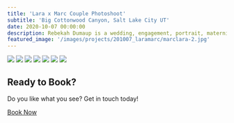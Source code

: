 ```yaml
---
title: 'Lara x Marc Couple Photoshoot'
subtitle: 'Big Cottonwood Canyon, Salt Lake City UT'
date: 2020-10-07 00:00:00
description: Rebekah Dumaup is a wedding, engagement, portrait, maternity, and family photographer based in Saly Lake City, Utah.
featured_image: '/images/projects/201007_laramarc/marclara-2.jpg'
---
```


<div class="gallery" data-columns="3">
<img src="/images/projects/201007_laramarc/marclara.jpg">
<img src="/images/projects/201007_laramarc/marclara-2.jpg">
<img src="/images/projects/201007_laramarc/marclara-3.jpg">
<img src="/images/projects/201007_laramarc/marclara-4.jpg">
<img src="/images/projects/201007_laramarc/marclara-5.jpg">
<img src="/images/projects/201007_laramarc/marclara-6.jpg">
<img src="/images/projects/201007_laramarc/marclara-7.jpg">
</div>

## Ready to Book?

Do you like what you see? Get in touch today!

<a href="/contact/" class="button button--large">Book Now</a>

